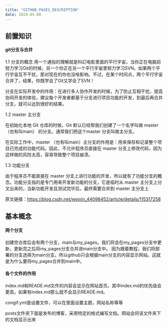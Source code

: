 ```yaml
---
title: "GITHUB_PAGES_DESCRIPTION"
date: 2024-05-08
---
```

## 前置知识
#### git分支与合并
1.1 分支的概念
用一个通俗的理解就是科幻电影里面的平行宇宙，当你正在电脑前努力学习Git的时候，另一个你正在另一个平行宇宙里努力学习SVN。如果两个平行宇宙互不干扰，那对现在的你也没啥影响。不过，在某个时间点，两个平行宇宙合并了，结果，你既学会了Git又学会了SVN！

分支在实际开发中的作用：在进行多人协作开发的时候，为了防止互相干扰，提高协同开发的体验，建议每个开发者都基于分支进行项目功能的开发，到最后再合并分支，就可以达到很好的结果。

1.2 master 主分支

在初始化本地 Git 仓库的时候，Git 默认已经帮我们创建了一个名字叫做 master （也有叫main） 的分支。通常我们把这个master 分支叫做主分支。

在实际工作中，master （也有叫main）主分支的作用是：用来保存和记录整个项目已完成的功能代码。因此，不允许程序员直接在 master 分支上修改代码，因为这样做的风险太高，容易导致整个项目崩溃。

1.3 功能分支

由于程序员不能直接在 master 分支上进行功能的开发，所以就有了功能分支的概念。功能分支指的是专门用来开发新功能的分支，它是临时从 master 主分支上分叉出来的，当新功能开发且测试完毕后，最终需要合并到 master 主分支上

原文链接：https://blog.csdn.net/weixin_44098452/article/details/115317258

## 基本概念
#### 两个分支
创建完仓库后会有两个分支，main与my_pages。我们将会在my_pages分支中更新，更新完之后将my_pages分支合并进main分支中。
因为跟着教程，我们将部署的分支选择为main分支。所以github只会根据main分支的内容显示网站。这就是为什么要将my_pages合并到main中。

#### 各个文件的作用
index.md和READE.md文件的内容会显示在网站首页。其中index.md的优先级会更高，如果有index.md那么就不会显示READE.md。

congif.yml是设置文件，可以在里面设置主题，网站名称等等

posts文件夹下面是发布的博客，采用特定的格式编写文档。网站会将该文件夹下的文档显示出来
